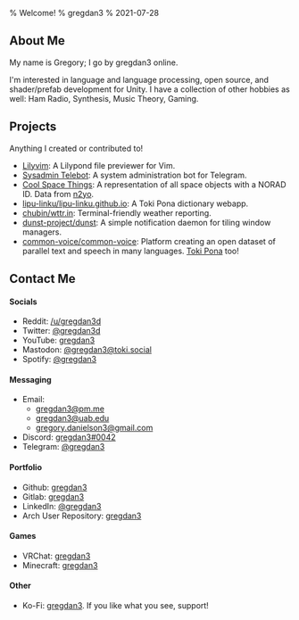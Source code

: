 % Welcome!
% gregdan3
% 2021-07-28

## About Me

My name is Gregory; I go by gregdan3 online.

I'm interested in language and language processing, open source, and
shader/prefab development for Unity. I have a collection of other hobbies as
well: Ham Radio, Synthesis, Music Theory, Gaming.

## Projects

Anything I created or contributed to!

- [Lilyvim](https://github.com/gregdan3/lilyvim): A Lilypond file previewer for
  Vim.
- [Sysadmin Telebot](https://github.com/gregdan3/server-administration-bot): A
  system administration bot for Telegram.
- [Cool Space Things](https://coolspacethings.neocities.org): A representation
  of all space objects with a NORAD ID. Data from [n2yo](https://www.n2yo.com).
- [lipu-linku/lipu-linku.github.io](https://github.com/lipu-linku/lipu-linku.github.io):
  A Toki Pona dictionary webapp.
- [chubin/wttr.in](https://github.com/chubin/wttr.in): Terminal-friendly
  weather reporting.
- [dunst-project/dunst](https://github.com/dunst-project/dunst): A simple
  notification daemon for tiling window managers.
- [common-voice/common-voice](https://github.com/common-voice/common-voice/):
  Platform creating an open dataset of parallel text and speech in many
  languages. [Toki Pona](https://commonvoice.mozilla.org/tok) too!
  <!-- - [skribbl.io for VRChat (unofficial)](TODO): An implementation of -->
  <!--   [skribbl.io](https://skribbl.io/) in VRChat. -->

## Contact Me

#### Socials

- Reddit: [/u/gregdan3d](https://reddit.com/u/gregdan3d)
- Twitter: [\@gregdan3d](https://twitter.com/gregdan3d)
- YouTube: [gregdan3](https://www.youtube.com/channel/UC8YRFfrcNc9AFDjI3s6mKSg)
- Mastodon: [\@gregdan3@toki.social](https://toki.social/web/accounts/107192670534304868)
- Spotify: [\@gregdan3](https://open.spotify.com/user/kxib8vnqp5n75zg96bx77ryve)

#### Messaging

- Email:
  - [gregdan3@pm.me](mailto:gregdan3@pm.me)
  - [gregdan3@uab.edu](mailto:gregdan3@uab.edu)
  - [gregory.danielson3@gmail.com](mailto:gregory.danielson3@gmail.com)
- Discord: [gregdan3#0042](https://discord.com/users/497549183847497739)
- Telegram: [\@gregdan3](https://gregdan3.t.me/)
  <!-- - Matrix: @gregdan3 -->
  <!-- - IRC: gregdan3@libera.chat -->
  <!--   - #tokipona -->
  <!--   - #archlinux -->

#### Portfolio

- Github: [gregdan3](https://github.com/gregdan3)
- Gitlab: [gregdan3](https://gitlab.com/gregdan3)
- LinkedIn: [\@gregdan3](https://www.linkedin.com/in/gregdan3)
- Arch User Repository: [gregdan3](https://aur.archlinux.org/account/gregdan3)

#### Games

- VRChat: [gregdan3](https://vrchat.com/home/user/usr_8a07de27-2d25-48d0-aa5d-d7e00faa7bde)
- Minecraft: [gregdan3](https://namemc.com/profile/gregdan3)

#### Other

- Ko-Fi: [gregdan3](https://ko-fi.com/gregdan3). If you like what you see, support!
